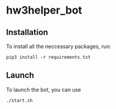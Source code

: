 # hw3helper_bot

## Installation

To install all the neccessary packages, run:

```
pip3 install -r requirements.txt
```

## Launch

To launch the bot, you can use

```
./start.sh
```